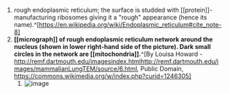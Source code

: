 1. rough endoplasmic reticulum; the surface is studded with [[protein]]-manufacturing ribosomes giving it a "rough" appearance (hence its name).^[https://en.wikipedia.org/wiki/Endoplasmic_reticulum#cite_note-8]
2. **[[micrograph]] of rough endoplasmic reticulum network around the nucleus (shown in lower right-hand side of the picture). Dark small circles in the network are [[mitochondria]].**^[By Louisa Howard - http://remf.dartmouth.edu/imagesindex.htmlhttp://remf.dartmouth.edu/images/mammalianLungTEM/source/6.html, Public Domain, https://commons.wikimedia.org/w/index.php?curid=1246305]
	1. ![image](https://upload.wikimedia.org/wikipedia/commons/c/c2/Clara_cell_lung_-_TEM.jpg)